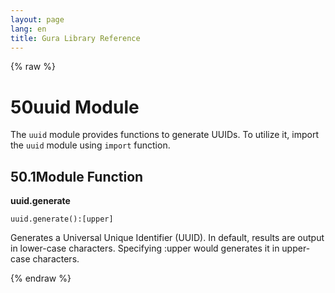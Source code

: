 ```yaml
---
layout: page
lang: en
title: Gura Library Reference
---
```


{% raw %}
<h1><span class="caption-index-1">50</span><a name="anchor-50"></a>uuid Module</h1>
<p>
The <code>uuid</code> module provides functions to generate UUIDs. To utilize it, import the <code>uuid</code> module using <code>import</code> function.
</p>
<h2><span class="caption-index-2">50.1</span><a name="anchor-50-1"></a>Module Function</h2>
<p>
<strong>uuid.generate</strong>
</p>
<p>
<code>uuid.generate():[upper]</code>
</p>
<p>
Generates a Universal Unique Identifier (UUID). In default, results are output in lower-case characters. Specifying :upper would generates it in upper-case characters.
</p>
<p />

{% endraw %}
